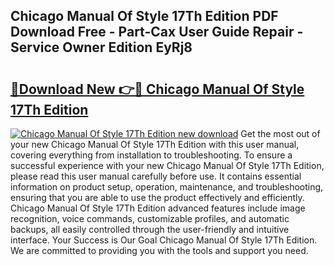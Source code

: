 ## Chicago Manual Of Style 17Th Edition PDF Download Free - Part-Cax User Guide Repair - Service Owner Edition EyRj8

# <h2><a href="http://bc32629.oget.top/?id=Chicago+Manual+Of+Style+17Th+Edition">🔗Download New 👉🔴 Chicago Manual Of Style 17Th Edition</a></h2>

[![Chicago Manual Of Style 17Th Edition new download](https://i.imgur.com/5g1atiW.png)](http://bc32629.oget.top/?id=Chicago+Manual+Of+Style+17Th+Edition)
Get the most out of your new Chicago Manual Of Style 17Th Edition with this user manual, covering everything from installation to troubleshooting. To ensure a successful experience with your new Chicago Manual Of Style 17Th Edition, please read this user manual carefully before use. It contains essential information on product setup, operation, maintenance, and troubleshooting, ensuring that you are able to use the product effectively and efficiently. Chicago Manual Of Style 17Th Edition advanced features include image recognition, voice commands, customizable profiles, and automatic backups, all easily controlled through the user-friendly and intuitive interface. Your Success is Our Goal Chicago Manual Of Style 17Th Edition. We are committed to providing you with the tools and support you need.
